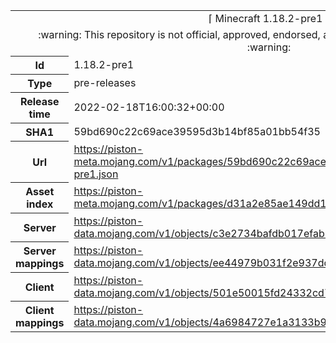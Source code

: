 <html><table>
<tr><td colspan="2" align="center"><img width="0" height="0"><br/>⌈ Minecraft 1.18.2-pre1 ⌋<br/><img width="0" height="0"></td></tr>
<tr><td colspan="2" align="center"><img width="0" height="0"><br/>
:warning: This repository is not official, approved, endorsed, associated or connected with Mojang :warning:
<br/><img width="0" height="0"></td></tr>
<tr><th>Id</th><td>1.18.2-pre1</td></tr>
<tr><th>Type</th><td>pre-releases</td></tr>
<tr><th>Release time</th><td>2022-02-18T16:00:32+00:00</td></tr>
<tr><th>SHA1</th><td>59bd690c22c69ace39595d3b14bf85a01bb54f35</td></tr>
<tr><th>Url</th><td><a href="https://piston-meta.mojang.com/v1/packages/59bd690c22c69ace39595d3b14bf85a01bb54f35/1.18.2-pre1.json">https://piston-meta.mojang.com/v1/packages/59bd690c22c69ace39595d3b14bf85a01bb54f35/1.18.2-pre1.json</a></td></tr>
<tr><th>Asset index</th><td><a href="https://piston-meta.mojang.com/v1/packages/d31a2e85ae149dd1b1a7070b22cb8887892fda6c/1.18.json">https://piston-meta.mojang.com/v1/packages/d31a2e85ae149dd1b1a7070b22cb8887892fda6c/1.18.json</a></td></tr>
<tr><th>Server</th><td><a href="https://piston-data.mojang.com/v1/objects/c3e2734bafdb017efab854b01c66dd795722a332/server.jar">https://piston-data.mojang.com/v1/objects/c3e2734bafdb017efab854b01c66dd795722a332/server.jar</a></td></tr>
<tr><th>Server mappings</th><td><a href="https://piston-data.mojang.com/v1/objects/ee44979b031f2e937dd4737ebcfbddd553aee52d/server.txt">https://piston-data.mojang.com/v1/objects/ee44979b031f2e937dd4737ebcfbddd553aee52d/server.txt</a></td></tr>
<tr><th>Client</th><td><a href="https://piston-data.mojang.com/v1/objects/501e50015fd24332cd78010a5e57ba42ded41131/client.jar">https://piston-data.mojang.com/v1/objects/501e50015fd24332cd78010a5e57ba42ded41131/client.jar</a></td></tr>
<tr><th>Client mappings</th><td><a href="https://piston-data.mojang.com/v1/objects/4a6984727e1a3133b9eb54f78d4b01705c7465fb/client.txt">https://piston-data.mojang.com/v1/objects/4a6984727e1a3133b9eb54f78d4b01705c7465fb/client.txt</a></td></tr>
</table></html>